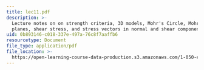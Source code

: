 ```yaml
---
title: lec11.pdf
description: >-
  Lecture notes on on strength criteria, 3D models, Mohr's Circle, Mohr stress
  planes, shear stress, and stress vectors in normal and shear components.
uid: 0b893146-c018-337e-497a-76c8f7aaffb6
resourcetype: Document
file_type: application/pdf
file_location: >-
  https://open-learning-course-data-production.s3.amazonaws.com/1-050-engineering-mechanics-i-fall-2007/0b893146c018337e497a76c8f7aaffb6_lec11.pdf
---
```

